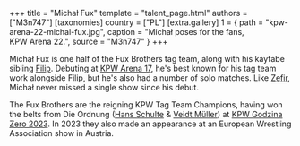 +++
title = "Michał Fux"
template = "talent_page.html"
authors = ["M3n747"]
[taxonomies]
country = ["PL"]
[extra.gallery]
1 = { path = "kpw-arena-22-michal-fux.jpg", caption = "Michał poses for the fans, KPW Arena 22.", source = "M3n747" }
+++

Michał Fux is one half of the Fux Brothers tag team, along with his kayfabe sibling [Filip](@/w/filip-fux.md). Debuting at [KPW Arena 17](@/e/2021-08-21-kpw-arena-17-odrodzenie.md), he's best known for his tag team work alongside Filip, but he's also had a number of solo matches. Like [Zefir](@/w/zefir.md), Michał never missed a single show since his debut.

The Fux Brothers are the reigning KPW Tag Team Champions, having won the belts from Die Ordnung ([Hans Schulte](@/w/hans-schulte.md) & [Veidt Müller](@/w/veit-mueller.md)) at [KPW Godzina Zero 2023](2023-08-18-kpw-godzina-zero-2023.md). In 2023 they also made an appearance at an European Wrestling Association show in Austria.
